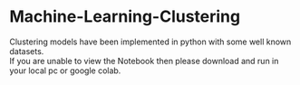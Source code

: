 # Machine-Learning-Clustering
Clustering models have been implemented in python with some well known datasets.<br/> If you are unable to view the Notebook then please download and run in your local pc or google colab.
